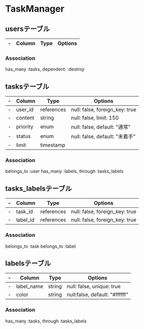 # TaskManager

## usersテーブル
-|Column|Type|Options|
-|------|----|-------|
### Association
has_many :tasks, dependent: :destroy

## tasksテーブル
-|Column|Type|Options|
-|------|----|-------|
-|user_id|references|null: false, foreign_key: true|
-|content|string|null: false, limit: 150|
-|priority|enum|null: false, default: "通常"|
-|status|enum|null: false, default: "未着手"|
-|limit|timestamp|
### Association
belongs_to :user
has_many :labels, through :tasks_labels

## tasks_labelsテーブル
-|Column|Type|Options|
-|------|----|-------|
-|task_id|references|null: false, foreign_key: true|
-|label_id|references|null: false, foreign_key: true|
### Association
belongs_to :task
belongs_to :label

## labelsテーブル
-|Column|Type|Options|
-|------|----|-------|
-|label_name|string|null: false, unique: true|
-|color|string|null:false, default: "#ffffff"|
### Association
has_many :tasks, through :tasks_labels
